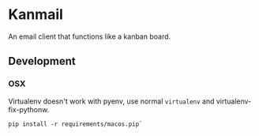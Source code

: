 # Kanmail

An email client that functions like a kanban board.


## Development

### OSX

Virtualenv doesn't work with pyenv, use normal `virtualenv` and virtualenv-fix-pythonw.

```
pip install -r requirements/macos.pip`
```
